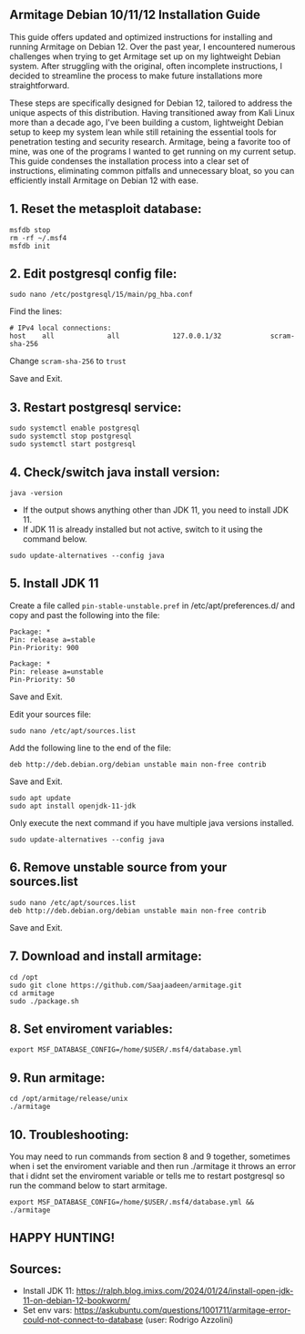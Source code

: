 ## Armitage Debian 10/11/12 Installation Guide

This guide offers updated and optimized instructions for installing and running Armitage on Debian 12. Over the past year, I encountered numerous challenges when trying to get Armitage set up on my lightweight Debian system. After struggling with the original, often incomplete instructions, I decided to streamline the process to make future installations more straightforward.

These steps are specifically designed for Debian 12, tailored to address the unique aspects of this distribution. Having transitioned away from Kali Linux more than a decade ago, I've been building a custom, lightweight Debian setup to keep my system lean while still retaining the essential tools for penetration testing and security research. Armitage, being a favorite too of mine, was one of the programs I wanted to get running on my current setup. This guide condenses the installation process into a clear set of instructions, eliminating common pitfalls and unnecessary bloat, so you can efficiently install Armitage on Debian 12 with ease.

## 1. Reset the metasploit database:

```
msfdb stop
rm -rf ~/.msf4
msfdb init
```

## 2. Edit postgresql config file:

```
sudo nano /etc/postgresql/15/main/pg_hba.conf
```

Find the lines: 

```
# IPv4 local connections:
host    all             all             127.0.0.1/32            scram-sha-256
```

Change ```scram-sha-256``` to ```trust```

Save and Exit.

## 3. Restart postgresql service:

```
sudo systemctl enable postgresql
sudo systemctl stop postgresql
sudo systemctl start postgresql
```

## 4. Check/switch java install version:

```java -version```

- If the output shows anything other than JDK 11, you need to install JDK 11.
- If JDK 11 is already installed but not active, switch to it using the command below.

```sudo update-alternatives --config java```

## 5. Install JDK 11

Create a file called ```pin-stable-unstable.pref``` in /etc/apt/preferences.d/ and copy and past the following into the file:

```
Package: *
Pin: release a=stable
Pin-Priority: 900

Package: *
Pin: release a=unstable
Pin-Priority: 50
```

Save and Exit.

Edit your sources file:

```
sudo nano /etc/apt/sources.list
```

Add the following line to the end of the file:

```
deb http://deb.debian.org/debian unstable main non-free contrib
```

Save and Exit.

```
sudo apt update
sudo apt install openjdk-11-jdk
``` 

Only execute the next command if you have multiple java versions installed.

```
sudo update-alternatives --config java
```

## 6. Remove unstable source from your sources.list

```
sudo nano /etc/apt/sources.list
deb http://deb.debian.org/debian unstable main non-free contrib
```

Save and Exit.

## 7. Download and install armitage:

```
cd /opt
sudo git clone https://github.com/Saajaadeen/armitage.git
cd armitage
sudo ./package.sh
```

## 8. Set enviroment variables:

```
export MSF_DATABASE_CONFIG=/home/$USER/.msf4/database.yml
```

## 9. Run armitage:

```
cd /opt/armitage/release/unix
./armitage
```

## 10. Troubleshooting:

You may need to run commands from section 8 and 9 together, sometimes when i set the enviroment variable and then run ./armitage it throws an error that i didnt set the enviroment variable or tells me to restart postgresql so run the command below to start armitage.

```
export MSF_DATABASE_CONFIG=/home/$USER/.msf4/database.yml && ./armitage
```
## HAPPY HUNTING!

## Sources:

- Install JDK 11: https://ralph.blog.imixs.com/2024/01/24/install-open-jdk-11-on-debian-12-bookworm/
- Set env vars: https://askubuntu.com/questions/1001711/armitage-error-could-not-connect-to-database (user: Rodrigo Azzolini)


